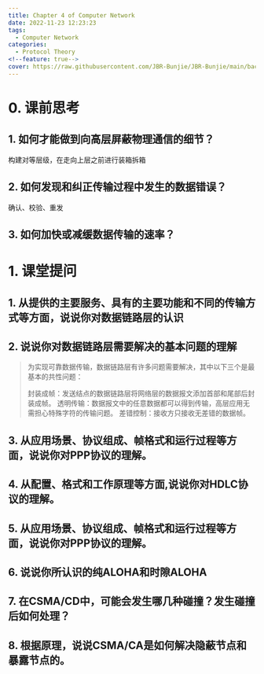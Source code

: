 ```yaml
---
title: Chapter 4 of Computer Network
date: 2022-11-23 12:23:23
tags:
  - Computer Network
categories:
  - Protocol Theory
<!--feature: true-->
cover: https://raw.githubusercontent.com/JBR-Bunjie/JBR-Bunjie/main/back.jpg
---
```


# 0. 课前思考

## 1. 如何才能做到向高层屏蔽物理通信的细节？

构建对等层级，在走向上层之前进行装箱拆箱

## 2. 如何发现和纠正传输过程中发生的数据错误？

确认、校验、重发

## 3. 如何加快或减缓数据传输的速率？



# 1. 课堂提问

## 1. 从提供的主要服务、具有的主要功能和不同的传输方式等方面，说说你对数据链路层的认识



## 2. 说说你对数据链路层需要解决的基本问题的理解

> 为实现可靠数据传输，数据链路层有许多问题需要解决，其中以下三个是最基本的共性问题：
>
> 封装成帧：发送结点的数据链路层将网络层的数据报文添加首部和尾部后封装成帧。
> 透明传输：数据报文中的任意数据都可以得到传输，高层应用无需担心特殊字符的传输问题。
> 差错控制：接收方只接收无差错的数据帧。



## 3. 从应用场景、协议组成、帧格式和运行过程等方面，说说你对PPP协议的理解。



## 4. 从配置、格式和工作原理等方面,说说你对HDLC协议的理解。



## 5. 从应用场景、协议组成、帧格式和运行过程等方面，说说你对PPP协议的理解。



## 6. 说说你所认识的纯ALOHA和时隙ALOHA



## 7. 在CSMA/CD中，可能会发生哪几种碰撞？发生碰撞后如何处理？



## 8. 根据原理，说说CSMA/CA是如何解决隐蔽节点和暴露节点的。

